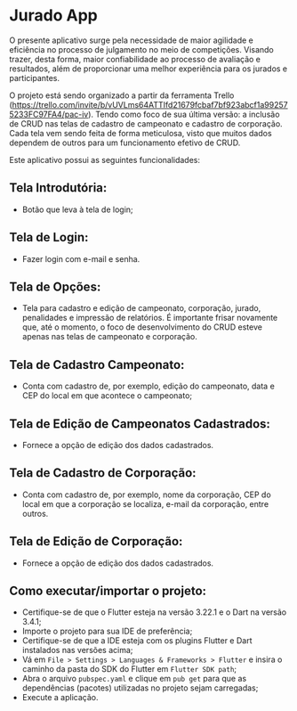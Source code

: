 <h1>Jurado App</h1>

O presente aplicativo surge pela necessidade de maior agilidade e eficiência no processo de julgamento no meio de competições. Visando trazer, desta forma, maior confiabilidade ao processo de avaliação e resultados, além de proporcionar uma melhor experiência para os jurados e participantes.

O projeto está sendo organizado a partir da ferramenta Trello (https://trello.com/invite/b/vUVLms64ATTIfd21679fcbaf7bf923abcf1a992575233FC97FA4/pac-iv). 
Tendo como foco de sua última versão: a inclusão de CRUD nas telas de cadastro de campeonato e cadastro de corporação. Cada tela vem sendo feita de forma meticulosa, visto que muitos dados dependem de outros para um funcionamento efetivo de CRUD. 

Este aplicativo possui as seguintes funcionalidades:

## Tela Introdutória:
- Botão que leva à tela de login;

## Tela de Login:
- Fazer login com e-mail e senha.

## Tela de Opções:
- Tela para cadastro e edição de campeonato, corporação, jurado, penalidades e impressão de relatórios. É importante frisar novamente que, até o momento, o foco de desenvolvimento do CRUD esteve apenas nas telas de campeonato e corporação.

## Tela de Cadastro Campeonato:
- Conta com cadastro de, por exemplo, edição do campeonato, data e CEP do local em que acontece o campeonato;

## Tela de Edição de Campeonatos Cadastrados:
- Fornece a opção de edição dos dados cadastrados.

## Tela de Cadastro de Corporação:
- Conta com cadastro de, por exemplo, nome da corporação, CEP do local em que a corporação se localiza, e-mail da corporação, entre outros. 

## Tela de Edição de Corporação:
- Fornece a opção de edição dos dados cadastrados.

## Como executar/importar o projeto:
- Certifique-se de que o Flutter esteja na versão 3.22.1 e o Dart na versão 3.4.1;
- Importe o projeto para sua IDE de preferência;
- Certifique-se de que a IDE esteja com os plugins Flutter e Dart instalados nas versões acima;
- Vá em `File > Settings > Languages & Frameworks > Flutter` e insira o caminho da pasta do SDK do Flutter em `Flutter SDK path`;
- Abra o arquivo `pubspec.yaml` e clique em `pub get` para que as dependências (pacotes) utilizadas no projeto sejam carregadas;
- Execute a aplicação.
